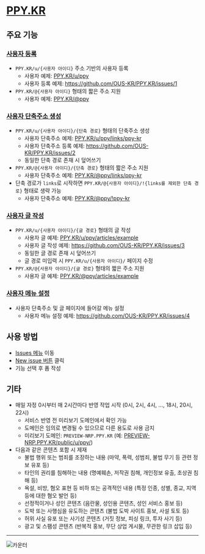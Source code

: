 # [PPY.KR](https://ppy.kr)

## 주요 기능

### [사용자 등록](https://github.com/OUS-KR/PPY.KR/issues/new?template=01-user-register-by-issue.yml)

- `PPY.KR/u/{사용자 아이디}` 주소 기반의 사용자 등록
  - 사용자 예제: [PPY.KR/u/ppy](https://ppy.kr/u/ppy)
  - 사용자 등록 예제: https://github.com/OUS-KR/PPY.KR/issues/1
- `PPY.KR/@{사용자 아이디}` 형태의 짧은 주소 지원
  - 사용자 예제: [PPY.KR/@ppy](https://ppy.kr/@ppy)

### [사용자 단축주소 생성](https://github.com/OUS-KR/PPY.KR/issues/new?template=02-user-short-url-register-by-issue.yml)

- `PPY.KR/u/{사용자 아이디}/{단축 경로}` 형태의 단축주소 생성
  - 사용자 단축주소 예제: [PPY.KR/u/ppy/links/ppy-kr](https://ppy.kr/u/ppy/links/ppy-kr)
  - 사용자 단축주소 등록 예제: https://github.com/OUS-KR/PPY.KR/issues/2
  - 동일한 단축 경로 존재 시 덮어쓰기
- `PPY.KR/@{사용자 아이디}/{단축 경로}` 형태의 짧은 주소 지원
  - 사용자 단축주소 예제: [PPY.KR/@ppy/links/ppy-kr](https://ppy.kr/@ppy/links/ppy-kr)
- 단축 경로가 `links`로 시작하면 `PPY.KR/@{사용자 아이디}/!{links를 제외한 단축 경로}` 형태로 생략 가능
  - 사용자 단축주소 예제: [PPY.KR/@ppy/!ppy-kr](https://ppy.kr/@ppy/!ppy-kr)

### [사용자 글 작성](https://github.com/OUS-KR/PPY.KR/issues/new?template=03-user-article-writing-by-issue.yml)

- `PPY.KR/u/{사용자 아이디}/{글 경로}` 형태의 글 작성
  - 사용자 글 예제: [PPY.KR/u/ppy/articles/example](https://ppy.kr/u/ppy/articles/example)
  - 사용자 글 작성 예제: https://github.com/OUS-KR/PPY.KR/issues/3
  - 동일한 글 경로 존재 시 덮어쓰기
  - 글 경로 미입력 시 `PPY.KR/u/{사용자 아이디}/` 페이지 수정
- `PPY.KR/@{사용자 아이디}/{글 경로}` 형태의 짧은 주소 지원
  - 사용자 글 예제: [PPY.KR/@ppy/articles/example](https://ppy.kr/@ppy/articles/example)
 
### [사용자 메뉴 설정](https://github.com/OUS-KR/PPY.KR/issues/new?template=04-user-menu-setting-by-issue.yml)

- 사용자 단축주소 및 글 페이지에 들어갈 메뉴 설정
  - 사용자 메뉴 설정 예제: https://github.com/OUS-KR/PPY.KR/issues/4

## 사용 방법

- [Issues 메뉴](https://github.com/OUS-KR/PPY.KR/issues) 이동
- [New issue 버튼](https://github.com/OUS-KR/PPY.KR/issues/new/choose) 클릭
- 기능 선택 후 폼 작성

## 기타

- 매일 자정 0시부터 매 2시간마다 반영 작업 시작 (0시, 2시, 4시, ..., 18시, 20시, 22시)
  - 서비스 반영 전 미리보기 도메인에서 확인 가능
  - 도메인은 임의로 변경될 수 있으므로 다른 용도로 사용 금지
  - 미리보기 도메인: `PREVIEW-NRP.PPY.KR` (예: [PREVIEW-NRP.PPY.KR/public/u/ppy/](https://preview-nrp.ppy.kr/public/u/ppy/))
- 다음과 같은 콘텐츠 포함 시 제재
  - 불법 행위 또는 범죄를 조장하는 내용 (마약, 폭력, 성범죄, 불법 무기 등 관련 정보 유포 등)
  - 타인의 권리를 침해하는 내용 (명예훼손, 저작권 침해, 개인정보 유출, 초상권 침해 등)
  - 욕설, 비방, 혐오 표현 등 비하 또는 공격적인 내용 (특정 인종, 성별, 종교, 지역 등에 대한 혐오 발언 등)
  - 선정적이거나 성인 콘텐츠 (음란물, 성인용 콘텐츠, 성인 서비스 홍보 등)
  - 도박 또는 사행심을 유도하는 콘텐츠 (불법 도박 사이트 홍보, 사설 토토 등)
  - 허위 사실 유포 또는 사기성 콘텐츠 (거짓 정보, 피싱 링크, 투자 사기 등)
  - 광고 및 스팸성 콘텐츠 (반복적 홍보, 무단 상업 게시물, 무관한 링크 삽입 등)

---

![카운터](https://s11.flagcounter.com/count2/3C6Y/bg_FFFFFF/txt_000000/border_CCCCCC/columns_2/maxflags_10/viewers_0/labels_1/pageviews_1/flags_0/percent_0/)